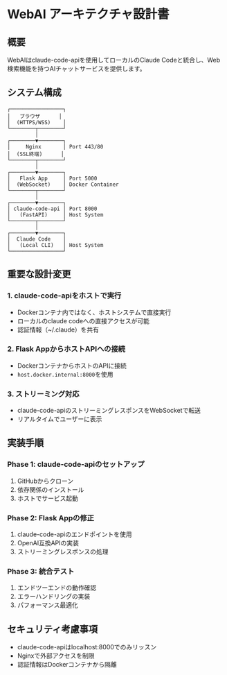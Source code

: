 # WebAI アーキテクチャ設計書

## 概要
WebAIはclaude-code-apiを使用してローカルのClaude Codeと統合し、Web検索機能を持つAIチャットサービスを提供します。

## システム構成

```
┌─────────────────┐
│   ブラウザ      │
│  (HTTPS/WSS)    │
└────────┬────────┘
         │
┌────────▼────────┐
│     Nginx       │ Port 443/80
│  (SSL終端)      │
└────────┬────────┘
         │
┌────────▼────────┐
│   Flask App     │ Port 5000
│  (WebSocket)    │ Docker Container
└────────┬────────┘
         │
┌────────▼────────┐
│ claude-code-api │ Port 8000
│   (FastAPI)     │ Host System
└────────┬────────┘
         │
┌────────▼────────┐
│  Claude Code    │
│   (Local CLI)   │ Host System
└─────────────────┘
```

## 重要な設計変更

### 1. claude-code-apiをホストで実行
- Dockerコンテナ内ではなく、ホストシステムで直接実行
- ローカルのclaude codeへの直接アクセスが可能
- 認証情報（~/.claude）を共有

### 2. Flask AppからホストAPIへの接続
- DockerコンテナからホストのAPIに接続
- `host.docker.internal:8000`を使用

### 3. ストリーミング対応
- claude-code-apiのストリーミングレスポンスをWebSocketで転送
- リアルタイムでユーザーに表示

## 実装手順

### Phase 1: claude-code-apiのセットアップ
1. GitHubからクローン
2. 依存関係のインストール
3. ホストでサービス起動

### Phase 2: Flask Appの修正
1. claude-code-apiのエンドポイントを使用
2. OpenAI互換APIの実装
3. ストリーミングレスポンスの処理

### Phase 3: 統合テスト
1. エンドツーエンドの動作確認
2. エラーハンドリングの実装
3. パフォーマンス最適化

## セキュリティ考慮事項
- claude-code-apiはlocalhost:8000でのみリッスン
- Nginxで外部アクセスを制限
- 認証情報はDockerコンテナから隔離